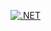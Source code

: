 [![.NET](https://github.com/JanisRoth/SonarCloudDevDay/actions/workflows/dotnet.yml/badge.svg)](https://github.com/JanisRoth/SonarCloudDevDay/actions/workflows/dotnet.yml)